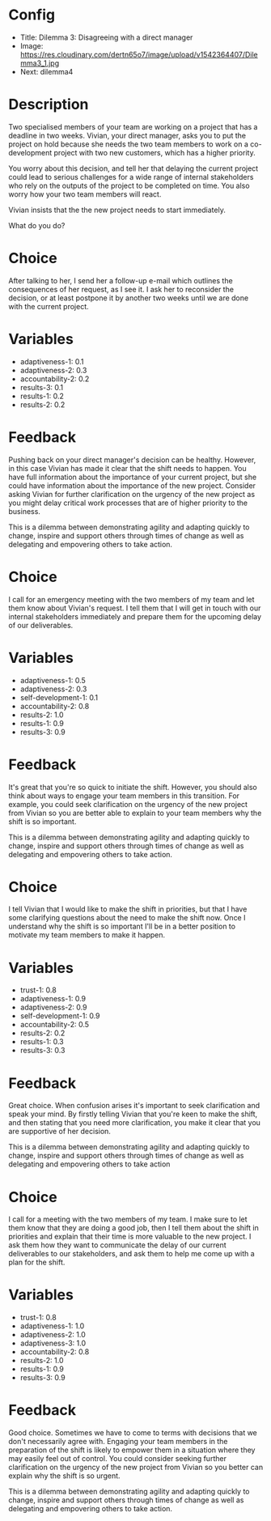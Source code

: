 # Config
 - Title: Dilemma 3: Disagreeing with a direct manager
 - Image: https://res.cloudinary.com/dertn65o7/image/upload/v1542364407/Dilemma3_1.jpg
 - Next: dilemma4
 
# Description
Two specialised members of your team are working on a project that has a deadline in two weeks. Vivian, your direct manager, asks you to put the project on hold because she needs the two team members to work on a co-development project with two new customers, which has a higher priority.  

You worry about this decision, and tell her that delaying the current project could lead to serious challenges for a wide range of internal stakeholders who rely on the outputs of the project to be completed on time. You also worry how your two team members will react.

Vivian insists that the the new project needs to start immediately.

What do you do?

# Choice
After talking to her, I send her a follow-up e-mail which outlines the consequences of her request, as I see it. I ask her to reconsider the decision, or at least postpone it by another two weeks until we are done with the current project. 

# Variables
- adaptiveness-1: 0.1
- adaptiveness-2: 0.3
- accountability-2: 0.2
- results-3: 0.1
- results-1: 0.2
- results-2: 0.2

# Feedback
Pushing back on your direct manager's decision can be healthy. However, in this case Vivian has made it clear that the shift needs to happen. You have full information about the importance of your current project, but she could have information about the importance of the new project. Consider asking Vivian for further clarification on the urgency of the new project as you might delay critical work processes that are of higher priority to the business. 

This is a dilemma between demonstrating agility and adapting quickly to change, inspire and support others through times of change as well as delegating and empovering others to take action.


# Choice
I call for an emergency meeting with the two members of my team and let them know about Vivian's request. I tell them that I will get in touch with our internal stakeholders immediately and prepare them for the upcoming delay of our deliverables.

# Variables
- adaptiveness-1: 0.5
- adaptiveness-2: 0.3
- self-development-1: 0.1
- accountability-2: 0.8
- results-2: 1.0
- results-1: 0.9
- results-3: 0.9


# Feedback
It's great that you're so quick to initiate the shift. However, you should also think about ways to engage your team members in this transition. For example, you could seek clarification on the urgency of the new project from Vivian so you are better able to explain to your team members why the shift is so important. 

This is a dilemma between demonstrating agility and adapting quickly to change, inspire and support others through times of change as well as delegating and empovering others to take action.






# Choice
I tell Vivian that I would like to make the shift in priorities, but that I have some clarifying questions about the need to make the shift now. Once I understand why the shift is so important I'll be in a better position to motivate my team members to make it happen.

# Variables

- trust-1: 0.8
- adaptiveness-1: 0.9
- adaptiveness-2: 0.9
- self-development-1: 0.9
- accountability-2: 0.5
- results-2: 0.2
- results-1: 0.3
- results-3: 0.3



# Feedback
Great choice. When confusion arises it's important to seek clarification and speak your mind. By firstly telling Vivian that you're keen to make the shift, and then stating that you need more clarification, you make it clear that you are supportive of her decision. 

This is a dilemma between demonstrating agility and adapting quickly to change, inspire and support others through times of change as well as delegating and empovering others to take action



# Choice
I call for a meeting with the two members of my team. I make sure to let them know that they are doing a good job, then I tell them about the shift in priorities and explain that their time is more valuable to the new project. I ask them how they want to communicate the delay of our current deliverables to our stakeholders, and ask them to help me come up with a plan for the shift.

# Variables

- trust-1: 0.8
- adaptiveness-1: 1.0
- adaptiveness-2: 1.0
- adaptiveness-3: 1.0
- accountability-2: 0.8
- results-2: 1.0
- results-1: 0.9
- results-3: 0.9

# Feedback
Good choice. Sometimes we have to come to terms with decisions that we don't necessarily agree with. Engaging your team members in the preparation of the shift is likely to empower them in a situation where they may easily feel out of control. You could consider seeking further clarification on the urgency of the new project from Vivian so you better can explain why the shift is so urgent. 

This is a dilemma between demonstrating agility and adapting quickly to change, inspire and support others through times of change as well as delegating and empovering others to take action.


